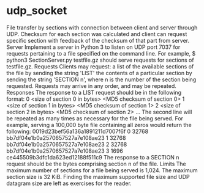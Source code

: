 # udp_socket
File transfer by sections with connection between client and server through UDP. Checksum for each section was calculated and client can request specific section with feedback of the checksum of that part from server.
Server
Implement a server in Python 3 to listen on UDP port 7037 for requests pertaining to a file specified on the command line. For example,
$ python3 SectionServer.py testfile.gz
should serve requests for sections of testfile.gz.
Requests
Clients may request:
a list of the available sections of the file by sending the string 'LIST'
the contents of a particular section by sending the string 'SECTION n', where n is the number of the section being requested.
Requests may arrive in any order, and may be repeated.
Responses
The response to a LIST request should be in the following format:
<MD5 checksum of file>
0 <size of section 0 in bytes> <MD5 checksum of section 0>
1 <size of section 1 in bytes> <MD5 checksum of section 1>
2 <size of section 2 in bytes> <MD5 checksum of section 2>
…
The second line will be repeated as many times as necessary for the file being served. For example, serving a 100,000 byte file containing all zeros would return the following:
0019d23bef56a136a1891211d7007f6f
0 32768 bb7df04e1b0a2570657527a7e108ae23
1 32768 bb7df04e1b0a2570657527a7e108ae23
2 32768 bb7df04e1b0a2570657527a7e108ae23
3 1696 ce445509b3dfc1da623ed12188f511c9
The response to a SECTION n request should be the bytes comprising section n of the file.
Limits
The maximum number of sections for a file being served is 1,024. The maximum section size is 32 KiB. Finding the maximum supported file size and UDP datagram size are left as exercises for the reader.
